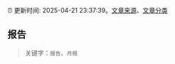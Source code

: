 :alarm_clock: 更新时间: 2025-04-21 23:37:39。[文章来源](/README.md)、[文章分类](/TAGS.md)

## 报告


> 关键字：`报告`、`月报`



